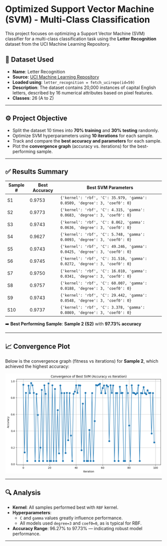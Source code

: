 # Optimized Support Vector Machine (SVM) - Multi-Class Classification

This project focuses on optimizing a Support Vector Machine (SVM) classifier for a multi-class classification task using the **Letter Recognition** dataset from the UCI Machine Learning Repository.

## 📌 Dataset Used

- **Name**: Letter Recognition
- **Source**: [UCI Machine Learning Repository](https://archive.ics.uci.edu/ml/datasets/letter+recognition)
- **Loaded using**: `letter_recognition = fetch_ucirepo(id=59)`
- **Description**: The dataset contains 20,000 instances of capital English letters, described by 16 numerical attributes based on pixel features.
- **Classes**: 26 (A to Z)

---

## ⚙️ Project Objective

- Split the dataset 10 times into **70% training** and **30% testing** randomly.
- Optimize SVM hyperparameters using **10 iterations** for each sample.
- Track and compare the **best accuracy and parameters** for each sample.
- Plot the **convergence graph** (accuracy vs. iterations) for the best-performing sample.

---

## ✅ Results Summary

| Sample # | Best Accuracy | Best SVM Parameters                                                                 |
|----------|---------------|--------------------------------------------------------------------------------------|
| S1       | 0.9753        | `{'kernel': 'rbf', 'C': 35.979, 'gamma': 0.0509, 'degree': 3, 'coef0': 0}`           |
| S2       | 0.9773        | `{'kernel': 'rbf', 'C': 4.315, 'gamma': 0.0683, 'degree': 3, 'coef0': 0}`            |
| S3       | 0.9743        | `{'kernel': 'rbf', 'C': 8.062, 'gamma': 0.0636, 'degree': 3, 'coef0': 0}`            |
| S4       | 0.9627        | `{'kernel': 'rbf', 'C': 5.748, 'gamma': 0.0093, 'degree': 3, 'coef0': 0}`            |
| S5       | 0.9743        | `{'kernel': 'rbf', 'C': 49.246, 'gamma': 0.0425, 'degree': 3, 'coef0': 0}`           |
| S6       | 0.9745        | `{'kernel': 'rbf', 'C': 31.516, 'gamma': 0.0272, 'degree': 3, 'coef0': 0}`           |
| S7       | 0.9750        | `{'kernel': 'rbf', 'C': 16.010, 'gamma': 0.0341, 'degree': 3, 'coef0': 0}`           |
| S8       | 0.9757        | `{'kernel': 'rbf', 'C': 60.007, 'gamma': 0.0188, 'degree': 3, 'coef0': 0}`           |
| S9       | 0.9743        | `{'kernel': 'rbf', 'C': 29.442, 'gamma': 0.0548, 'degree': 3, 'coef0': 0}`           |
| S10      | 0.9737        | `{'kernel': 'rbf', 'C': 3.378, 'gamma': 0.0869, 'degree': 3, 'coef0': 0}`            |

➡️ **Best Performing Sample**: **Sample 2 (S2)** with **97.73% accuracy**

---

## 📈 Convergence Plot

Below is the convergence graph (fitness vs iterations) for **Sample 2**, which achieved the highest accuracy:

![Convergence Graph](graph.png)

---

## 🔍 Analysis

- **Kernel**: All samples performed best with `RBF` kernel.
- **Hyperparameters**:
  - `C` and `gamma` values greatly influence performance.
  - All models used `degree=3` and `coef0=0`, as is typical for RBF.
- **Accuracy Range**: 96.27% to 97.73% — indicating robust model performance.

---
